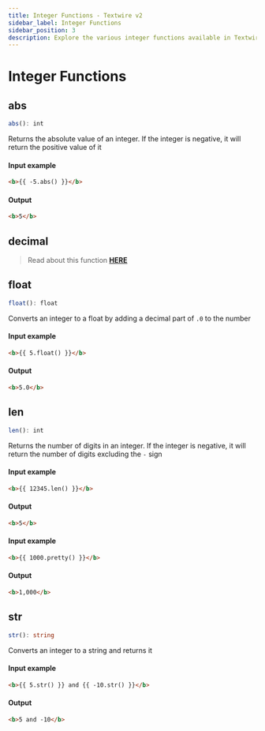 ```yaml
---
title: Integer Functions - Textwire v2
sidebar_label: Integer Functions
sidebar_position: 3
description: Explore the various integer functions available in Textwire
---
```


# Integer Functions
## abs
```ts
abs(): int
```

Returns the absolute value of an integer. If the integer is negative, it will return the positive value of it

#### Input example
```html
<b>{{ -5.abs() }}</b>
```

#### Output
```html
<b>5</b>
```

## decimal
> Read about this function **[HERE](/docs/v2/functions/str#decimal)**

## float
```ts
float(): float
```

Converts an integer to a float by adding a decimal part of `.0` to the number

#### Input example
```html
<b>{{ 5.float() }}</b>
```

#### Output
```html
<b>5.0</b>
```

## len
```ts
len(): int
```

Returns the number of digits in an integer. If the integer is negative, it will return the number of digits excluding the `-` sign

#### Input example
```html
<b>{{ 12345.len() }}</b>
```

#### Output
```html
<b>5</b>
```

#### Input example
```html
<b>{{ 1000.pretty() }}</b>
```

#### Output
```html
<b>1,000</b>
```

## str
```ts
str(): string
```

Converts an integer to a string and returns it

#### Input example
```html
<b>{{ 5.str() }} and {{ -10.str() }}</b>
```

#### Output
```html
<b>5 and -10</b>
```